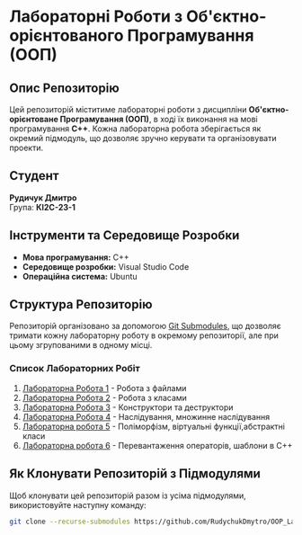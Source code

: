 # Лабораторні Роботи з Об'єктно-орієнтованого Програмування (ООП)

## Опис Репозиторію

Цей репозиторій міститиме лабораторні роботи з дисципліни **Об'єктно-орієнтоване Програмування (ООП)**, в ході їх виконання на мові програмування **C++**. Кожна лабораторна робота зберігається як окремий підмодуль, що дозволяє зручно керувати та організовувати проекти.

## Студент

**Рудичук Дмитро**  
Група: **КІ2С-23-1**

## Інструменти та Середовище Розробки

- **Мова програмування:** C++
- **Середовище розробки:** Visual Studio Code
- **Операційна система:** Ubuntu

## Структура Репозиторію

Репозиторій організовано за допомогою [Git Submodules](https://git-scm.com/book/en/v2/Git-Tools-Submodules), що дозволяє тримати кожну лабораторну роботу в окремому репозиторії, але при цьому згрупованими в одному місці.

### Список Лабораторних Робіт

1. [Лабораторна Робота 1](https://github.com/RudychukDmytro/OOP_Labs_1.git) - Робота з файлами
2. [Лабораторна Робота 2](https://github.com/RudychukDmytro/OOP_Labs_2.git) - Робота з класами
3. [Лабораторна Робота 3](https://github.com/RudychukDmytro/OOP_Labs_3.git) - Конструктори та деструктори
4. [Лабораторна Робота 4](https://github.com/RudychukDmytro/OOP_Labs_4) - Наслідування, множинне наслідування
5. [Лабораторна робота 5](https://github.com/RudychukDmytro/OOP_Labs_5) - Поліморфізм, віртуальні функції,абстрактні класи
6. [Лабораторна робота 6](https://github.com/RudychukDmytro/OOP_Labs_6) - Перевантаження операторів, шаблони в С++

## Як Клонувати Репозиторій з Підмодулями

Щоб клонувати цей репозиторій разом із усіма підмодулями, використовуйте наступну команду:

```bash
git clone --recurse-submodules https://github.com/RudychukDmytro/OOP_Labs.git

